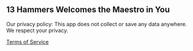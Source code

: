 ## 13 Hammers Welcomes the Maestro in You

Our privacy policy:
This app does not collect or save any data anywhere.  
We respect your privacy.


[Terms of Service](https://happypennygames.github.io/13Hammers-ToS/index.html)
